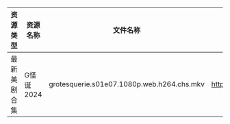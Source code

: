 | 资源类型   | 资源名称    | 文件名称                                       | 分享链接                                 | 更新时间                |
| ------ | ------- | ------------------------------------------ | ------------------------------------ | ------------------- |
| 最新美剧合集 | G怪诞2024 | grotesquerie.s01e07.1080p.web.h264.chs.mkv | https://www.alipan.com/s/bHayAxAMgZQ | 2024-10-18 00:05:19 |
